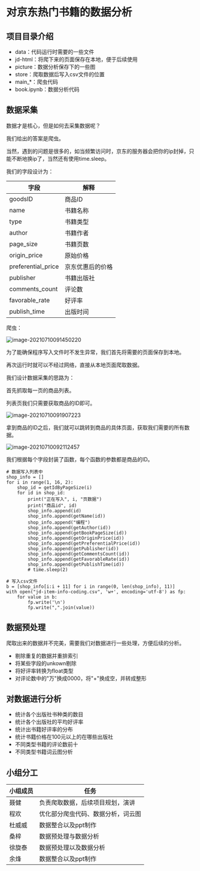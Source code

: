 # 对京东热门书籍的数据分析

## 项目目录介绍

* data：代码运行时需要的一些文件
* jd-html：将爬下来的页面保存在本地，便于后续使用
* picture：数据分析保存下的一些图
* store：爬取数据后写入csv文件的位置
* main_*：爬虫代码
* book.ipynb：数据分析代码

## 数据采集

数据才是核心，但是如何去采集数据呢？

我们给出的答案是爬虫。

当然，遇到的问题是很多的，如当频繁访问时，京东的服务器会把你的ip封掉，只能不断地换ip了，当然还有使用time.sleep。

我们的字段设计为：

| 字段               | 解释             |
| ------------------ | ---------------- |
| goodsID            | 商品ID           |
| name               | 书籍名称         |
| type               | 书籍类型         |
| author             | 书籍作者         |
| page_size          | 书籍页数         |
| origin_price       | 原始价格         |
| preferential_price | 京东优惠后的价格 |
| publisher          | 书籍出版社       |
| comments_count     | 评论数           |
| favorable_rate     | 好评率           |
| publish_time       | 出版时间         |

爬虫：

![image-20210710091450220](http://resource.gocloudcoder.com/image-20210710091450220.png)

为了能确保程序写入文件时不发生异常，我们首先将需要的页面保存到本地。

再次运行时就可以不经过网络，直接从本地页面爬取数据。

我们设计数据采集的思路为：

首先抓取每一页的商品列表。

列表页我们只需要获取商品的ID即可。

![image-20210710091907223](http://resource.gocloudcoder.com/image-20210710091907223.png)

拿到商品的ID之后，我们就可以跳转到商品的具体页面，获取我们需要的所有数据。

![image-20210710092112457](http://resource.gocloudcoder.com/image-20210710092112457.png)

我们根据每个字段封装了函数，每个函数的参数都是商品的ID。

```shell
# 数据写入列表中
shop_info = []
for i in range(1, 16, 2):
    shop_id = getIdByPageSize(i)
    for id in shop_id:
        print("正在写入", i, "页数据")
        print("商品id", id)
        shop_info.append(id)
        shop_info.append(getName(id))
        shop_info.append("编程")
        shop_info.append(getAuthor(id))
        shop_info.append(getBookPageSize(id))
        shop_info.append(getOriginPrice(id))
        shop_info.append(getPreferentialPrice(id))
        shop_info.append(getPublisher(id))
        shop_info.append(getCommentsCount(id))
        shop_info.append(getFavorableRate(id))
        shop_info.append(getPublishTime(id))
        # time.sleep(2)
```

```shell
# 写入csv文件
b = [shop_info[i:i + 11] for i in range(0, len(shop_info), 11)]
with open("jd-item-info-coding.csv", 'w+', encoding='utf-8') as fp:
    for value in b:
        fp.write('\n')
        fp.write(",".join(value))
```

## 数据预处理

爬取出来的数据并不完美，需要我们对数据进行一些处理，方便后续的分析。

* 剔除重复的数据并重排索引
* 将某些字段的unkown剔除
* 将好评率转换为float类型
* 对评论数中的"万"换成0000，将"+"换成空，并转成整形

## 对数据进行分析

* 统计各个出版社书种类的数目
* 统计各个出版社的平均好评率
* 统计出书籍好评率的分布
* 统计书籍价格在100元以上的在哪些出版社
* 不同类型书籍的评论数前十
* 不同类型书籍词云图分析

## 小组分工

| 小组成员 | 任务                               |
| -------- | ---------------------------------- |
| 聂健     | 负责爬取数据，后续项目规划，演讲   |
| 程欢     | 优化部分爬虫代码、数据分析，词云图 |
| 杜威威   | 数据整合以及ppt制作                |
| 桑梓     | 数据预处理与数据分析               |
| 徐旋泰   | 数据预处理以及数据分析             |
| 余烽     | 数据整合以及ppt制作                |
